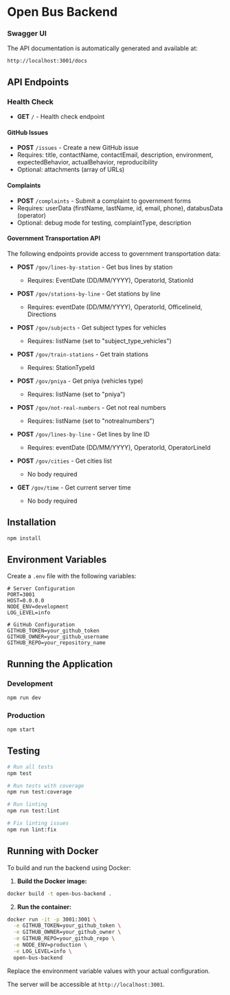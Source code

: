 # Open Bus Backend

### Swagger UI

The API documentation is automatically generated and available at:

```
http://localhost:3001/docs
```

## API Endpoints

### Health Check

- **GET** `/` - Health check endpoint

#### GitHub Issues

- **POST** `/issues` - Create a new GitHub issue
- Requires: title, contactName, contactEmail, description, environment, expectedBehavior, actualBehavior, reproducibility
- Optional: attachments (array of URLs)

#### Complaints

- **POST** `/complaints` - Submit a complaint to government forms
- Requires: userData (firstName, lastName, id, email, phone), databusData (operator)
- Optional: debug mode for testing, complaintType, description

#### Government Transportation API

The following endpoints provide access to government transportation data:

- **POST** `/gov/lines-by-station` - Get bus lines by station
  - Requires: EventDate (DD/MM/YYYY), OperatorId, StationId

- **POST** `/gov/stations-by-line` - Get stations by line
  - Requires: eventDate (DD/MM/YYYY), OperatorId, OfficelineId, Directions

- **POST** `/gov/subjects` - Get subject types for vehicles
  - Requires: listName (set to "subject_type_vehicles")

- **POST** `/gov/train-stations` - Get train stations
  - Requires: StationTypeId

- **POST** `/gov/pniya` - Get pniya (vehicles type)
  - Requires: listName (set to "pniya")

- **POST** `/gov/not-real-numbers` - Get not real numbers
  - Requires: listName (set to "notrealnumbers")

- **POST** `/gov/lines-by-line` - Get lines by line ID
  - Requires: eventDate (DD/MM/YYYY), OperatorId, OperatorLineId

- **POST** `/gov/cities` - Get cities list
  - No body required

- **GET** `/gov/time` - Get current server time
  - No body required

## Installation

```bash
npm install
```

## Environment Variables

Create a `.env` file with the following variables:

```env
# Server Configuration
PORT=3001
HOST=0.0.0.0
NODE_ENV=development
LOG_LEVEL=info

# GitHub Configuration
GITHUB_TOKEN=your_github_token
GITHUB_OWNER=your_github_username
GITHUB_REPO=your_repository_name
```

## Running the Application

### Development

```bash
npm run dev
```

### Production

```bash
npm start
```

## Testing

```bash
# Run all tests
npm test

# Run tests with coverage
npm run test:coverage

# Run linting
npm run test:lint

# Fix linting issues
npm run lint:fix
```

## Running with Docker

To build and run the backend using Docker:

1. **Build the Docker image:**

```bash
docker build -t open-bus-backend .
```

2. **Run the container:**

```bash
docker run -it -p 3001:3001 \
  -e GITHUB_TOKEN=your_github_token \
  -e GITHUB_OWNER=your_github_owner \
  -e GITHUB_REPO=your_github_repo \
  -e NODE_ENV=production \
  -e LOG_LEVEL=info \
  open-bus-backend
```

Replace the environment variable values with your actual configuration.

The server will be accessible at `http://localhost:3001`.
